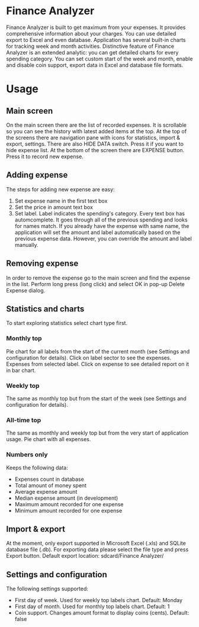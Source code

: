 # Finance Analyzer
Finance Analyzer is built to get maximum from your expenses. It provides comprehensive information about your charges. You can use detailed export to Excel and even database. Application has several built-in charts for tracking week and month activities. Distinctive feature of Finance Analyzer is an extended analytic: you can get detailed charts for every spending category. You can set custom start of the week and month, enable and disable coin support, export data in Excel and database file formats.

# Usage
## Main screen
On the main screen there are the list of recorded expenses. It is scrollable so you can see the history with latest added items at the top. 
At the top of the screens there are navigation pane with icons for statistics, import & export, settings. There are also HIDE DATA switch. Press it if you want to hide expense list. 
At the bottom of the screen there are EXPENSE button. Press it to record new expense. 

## Adding expense
The steps for adding new expense are easy:
1. Set expense name in the first text box
2. Set the price in amount text box
3. Set label. Label indicates the spending's category. 
Every text box has automcomplete. It goes through all of the previous spending and looks for names match. If you already have the expense with same name, the application will set the amount and label automatically based on the previous expense data. However, you can override the amount and label manually.

## Removing expense
In order to remove the expense go to the main screen and find the expense in the list. Perform long press (long click) and select OK in pop-up Delete Expense dialog.

## Statistics and charts
To start exploring statistics select chart type first.

### Monthly top
Pie chart for all labels from the start of the current month (see Settings and configuration for details). Click on label sector to see the expenses.
Expenses from selected label. Click on expense to see detailed report on it in bar chart.

### Weekly top
The same as monthly top but from the start of the week (see Settings and configuration for details).

### All-time top
The same as monthly and weekly top but from the very start of application usage. Pie chart with all expenses.

### Numbers only
Keeps the following data:
* Expenses count in database
* Total amount of money spent
* Average expense amount
* Median expense amount (in development)
* Maximum amount recorded for one expense
* Minimum amount recorded for one expense

## Import & export
At the moment, only export supported in Microsoft Excel (.xls) and SQLite database file (.db). For exporting data please select the file type and press Export button. Default export location: sdcard/Finance Analyzer/

## Settings and configuration
The following settings supported: 
* First day of week. Used for weekly top labels chart. Default: Monday
* First day of month. Used for monthly top labels chart. Default: 1
* Coin support. Changes amount format to display coins (cents). Default: false
